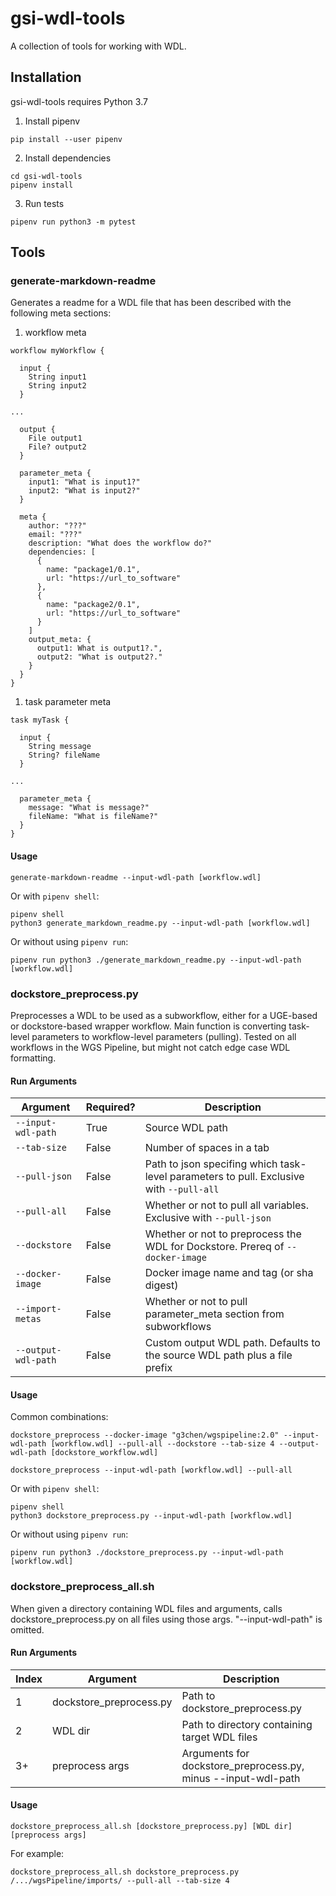 # gsi-wdl-tools

A collection of tools for working with WDL.

## Installation

gsi-wdl-tools requires Python 3.7

1. Install pipenv
```
pip install --user pipenv
```

2. Install dependencies
```
cd gsi-wdl-tools
pipenv install
```

3. Run tests
```
pipenv run python3 -m pytest
```

## Tools

### generate-markdown-readme

Generates a readme for a WDL file that has been described with the following meta sections:
1. workflow meta
```
workflow myWorkflow {

  input {
    String input1
    String input2
  }

...

  output {
    File output1
    File? output2
  }

  parameter_meta {
    input1: "What is input1?"
    input2: "What is input2?"
  }

  meta {
    author: "???"
    email: "???"
    description: "What does the workflow do?"
    dependencies: [
      {
        name: "package1/0.1",
        url: "https://url_to_software"
      },
      {
        name: "package2/0.1",
        url: "https://url_to_software"
      }
    ]
    output_meta: {
      output1: What is output1?.",
      output2: "What is output2?."
    }
  }
}
```

1. task parameter meta
```
task myTask {

  input {
    String message
    String? fileName
  }

...

  parameter_meta {
    message: "What is message?"
    fileName: "What is fileName?"
  }
}
```

#### Usage

```
generate-markdown-readme --input-wdl-path [workflow.wdl]
```

Or with `pipenv shell`:
```
pipenv shell
python3 generate_markdown_readme.py --input-wdl-path [workflow.wdl]
```

Or without using `pipenv run`:
```
pipenv run python3 ./generate_markdown_readme.py --input-wdl-path [workflow.wdl]
```


### dockstore_preprocess.py
Preprocesses a WDL to be used as a subworkflow, either for a UGE-based or dockstore-based wrapper workflow. Main function is converting task-level parameters to workflow-level parameters (pulling).
Tested on all workflows in the WGS Pipeline, but might not catch edge case WDL formatting.

#### Run Arguments
Argument|Required?|Description
---|---|---
`--input-wdl-path`|True|Source WDL path
`--tab-size`|False|Number of spaces in a tab
`--pull-json`|False|Path to json specifing which task-level parameters to pull. Exclusive with `--pull-all`
`--pull-all`|False|Whether or not to pull all variables. Exclusive with `--pull-json`
`--dockstore`|False|Whether or not to preprocess the WDL for Dockstore. Prereq of `--docker-image`
`--docker-image`|False|Docker image name and tag (or sha digest)
`--import-metas`|False|Whether or not to pull parameter_meta section from subworkflows
`--output-wdl-path`|False|Custom output WDL path. Defaults to the source WDL path plus a file prefix

#### Usage
Common combinations:
```
dockstore_preprocess --docker-image "g3chen/wgspipeline:2.0" --input-wdl-path [workflow.wdl] --pull-all --dockstore --tab-size 4 --output-wdl-path [dockstore_workflow.wdl]
```
```
dockstore_preprocess --input-wdl-path [workflow.wdl] --pull-all
```

Or with `pipenv shell`:
```
pipenv shell
python3 dockstore_preprocess.py --input-wdl-path [workflow.wdl]
```

Or without using `pipenv run`:
```
pipenv run python3 ./dockstore_preprocess.py --input-wdl-path [workflow.wdl]
```


### dockstore_preprocess_all.sh
When given a directory containing WDL files and arguments, calls dockstore_preprocess.py on all files using those args. "--input-wdl-path" is omitted.

#### Run Arguments
Index|Argument|Description
---|---|---
1|dockstore_preprocess.py|Path to dockstore_preprocess.py
2|WDL dir|Path to directory containing target WDL files
3+|preprocess args|Arguments for dockstore_preprocess.py, minus --input-wdl-path

#### Usage
```
dockstore_preprocess_all.sh [dockstore_preprocess.py] [WDL dir] [preprocess args]
```
For example:
```
dockstore_preprocess_all.sh dockstore_preprocess.py /.../wgsPipeline/imports/ --pull-all --tab-size 4
```